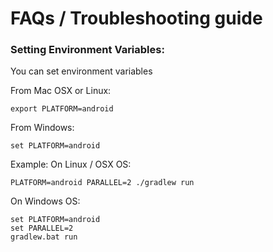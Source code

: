 # FAQs / Troubleshooting guide

### Setting Environment Variables:

You can set environment variables

From Mac OSX or Linux:

    export PLATFORM=android

From Windows:

    set PLATFORM=android

Example: 
On Linux / OSX OS:

    PLATFORM=android PARALLEL=2 ./gradlew run

On Windows OS:

    set PLATFORM=android
    set PARALLEL=2
    gradlew.bat run